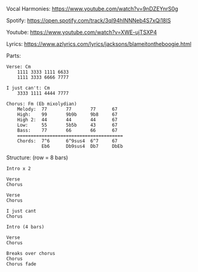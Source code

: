 Vocal Harmonies: https://www.youtube.com/watch?v=9nDZEYnrS0g

Spotify: https://open.spotify.com/track/3qI94hINNNeb4S7xQi18lS

Youtube: https://www.youtube.com/watch?v=XWE-ujTSXP4

Lyrics: https://www.azlyrics.com/lyrics/jacksons/blameitontheboogie.html

Parts:

    Verse: Cm
        1111 3333 1111 6633
        1111 3333 6666 7777
        
    I just can't: Cm
        3333 1111 4444 7777
        
    Chorus: Fm (Eb mixolydian)
        Melody:  77       77       77      67
        High:    99       9b9b     9b8     67
        High 2:  44       44       44      67
        Low:     55       5b5b     43      67
        Bass:    77       66       66      67
        =======================================
        Chords:  7^6      6^9sus4  6^7     67
                 Eb6      Db9sus4  Db7     DbEb
                
  
Structure: (row = 8 bars)

    Intro x 2
    
    Verse         
    Chorus        
    
    Verse         
    Chorus        
    
    I just cant   
    Chorus        
    
    Intro (4 bars)    
    
    Verse         
    Chorus        
    
    Breaks over chorus 
    Chorus        
    Chorus fade   

